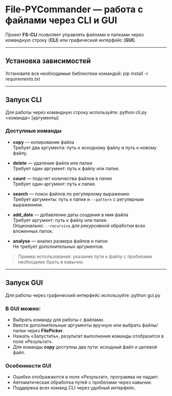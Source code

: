 # File-PYCommander — работа с файлами через CLI и GUI

Проект **FS-CLI** позволяет управлять файлами и папками через командную строку (**CLI**) или графический интерфейс (**GUI**).

---

## Установка зависимостей

Установите все необходимые библиотеки командой: pip install -r requirements.txt


---

## Запуск CLI

Для работы через командную строку используйте: python cli.py <команда> [аргументы]


### Доступные команды

- **copy** — копирование файла  
  Требует два аргумента: путь к исходному файлу и путь к новому файлу.

- **delete** — удаление файла или папки  
  Требует один аргумент: путь к файлу или папке.

- **count** — подсчет количества файлов в папке  
  Требует один аргумент: путь к папке.

- **search** — поиск файлов по регулярному выражению  
  Требует аргументы: путь к папке и `--pattern` с регулярным выражением.

- **add_date** — добавление даты создания в имя файла  
  Требует аргумент: путь к файлу или папке.  
  Опционально: `--recursive` для рекурсивной обработки всех вложенных папок.

- **analyse** — анализ размера файлов и папок  
  Не требует дополнительных аргументов.

> Пример использования: указание пути к файлу с пробелами необходимо брать в кавычки.

---

## Запуск GUI

Для работы через графический интерфейс используйте: python gui.py


### В GUI можно:

- Выбрать команду для работы с файлами.
- Ввести дополнительные аргументы вручную или выбрать файлы/папки через **FilePicker**.
- Нажать «Запустить», результат выполнения команды отобразится в поле «Результат».
- Для команды **copy** доступны два пути: исходный файл и целевой файл.

### Особенности GUI

- Ошибки отображаются в поле «Результат», программа не падает.
- Автоматическая обработка путей с пробелами через кавычки.
- Поддержка всех команд CLI через удобный интерфейс.








